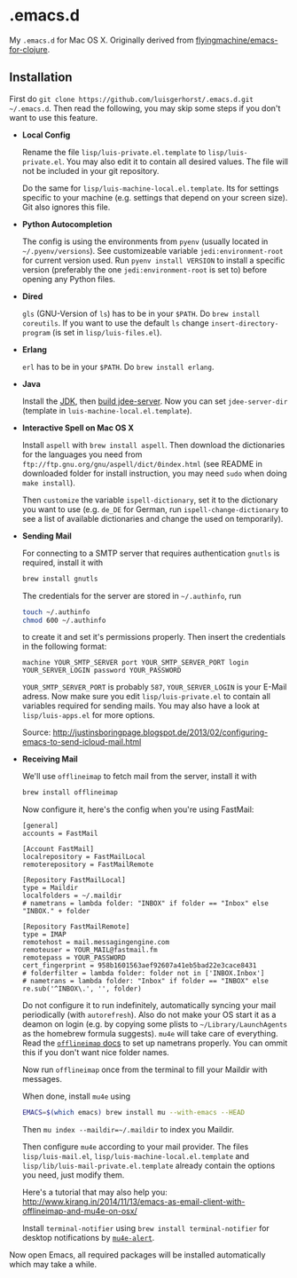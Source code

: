 # .emacs.d

My `.emacs.d` for Mac OS X. Originally derived from
[flyingmachine/emacs-for-clojure](https://github.com/flyingmachine/emacs-for-clojure).

## Installation

First do `git clone https://github.com/luisgerhorst/.emacs.d.git
~/.emacs.d`. Then read the following, you may skip some steps if you don't want to use this feature.

-   __Local Config__

    Rename the file `lisp/luis-private.el.template` to
    `lisp/luis-private.el`. You may also edit it to contain all
    desired values. The file will not be included in your git
    repository.

    Do the same for `lisp/luis-machine-local.el.template`. Its
    for settings specific to your machine (e.g. settings that depend on
    your screen size). Git also ignores this file.

-   __Python Autocompletion__

    The config is using the environments from `pyenv` (usually located
    in `~/.pyenv/versions`). See customizeable variable
    `jedi:environment-root` for current version used. Run `pyenv install
    VERSION` to install a specific version (preferably the one
    `jedi:environment-root` is set to) before opening any Python files.

-   __Dired__

    `gls` (GNU-Version of `ls`) has to be in your `$PATH`. Do `brew
    install coreutils`. If you want to use the default `ls` change
    `insert-directory-program` (is set in
    `lisp/luis-files.el`).

-   __Erlang__

    `erl` has to be in your `$PATH`. Do `brew install erlang`.

-   __Java__

    Install the [JDK](http://www.oracle.com/technetwork/java/index.html), then [build jdee-server](https://github.com/jdee-emacs/jdee-server#building). Now you can set `jdee-server-dir` (template in `luis-machine-local.el.template`).

-   __Interactive Spell on Mac OS X__

    Install `aspell` with `brew install aspell`. Then download the
    dictionaries for the languages you need from
    `ftp://ftp.gnu.org/gnu/aspell/dict/0index.html` (see README in
    downloaded folder for install instruction, you may need `sudo` when
    doing `make install`).

    Then `customize` the variable `ispell-dictionary`, set it to the
    dictionary you want to use (e.g. `de_DE` for German, run
    `ispell-change-dictionary` to see a list of available dictionaries
    and change the used on temporarily).

-   __Sending Mail__

    For connecting to a SMTP server that requires authentication
    `gnutls` is required, install it with

    ```sh
    brew install gnutls
    ```

    The credentials for the server are stored in `~/.authinfo`, run

    ```sh
    touch ~/.authinfo
    chmod 600 ~/.authinfo
    ```

    to create it and set it's permissions properly. Then insert the credentials in the following format:

    ```
    machine YOUR_SMTP_SERVER port YOUR_SMTP_SERVER_PORT login YOUR_SERVER_LOGIN password YOUR_PASSWORD
    ```

    `YOUR_SMTP_SERVER_PORT` is probably `587`, `YOUR_SERVER_LOGIN` is
    your E-Mail adress. Now make sure you edit
    `lisp/luis-private.el` to contain all variables required for
    sending mails. You may also have a look at `lisp/luis-apps.el`
    for more options.

    Source: http://justinsboringpage.blogspot.de/2013/02/configuring-emacs-to-send-icloud-mail.html

-   __Receiving Mail__

    We'll use `offlineimap` to fetch mail from the server, install it
    with

    ```sh
    brew install offlineimap
    ```

    Now configure it, here's the config when you're using FastMail:

    ```
    [general]
    accounts = FastMail

    [Account FastMail]
    localrepository = FastMailLocal
    remoterepository = FastMailRemote

    [Repository FastMailLocal]
    type = Maildir
    localfolders = ~/.maildir
    # nametrans = lambda folder: "INBOX" if folder == "Inbox" else "INBOX." + folder

    [Repository FastMailRemote]
    type = IMAP
    remotehost = mail.messagingengine.com
    remoteuser = YOUR_MAIL@fastmail.fm
    remotepass = YOUR_PASSWORD
    cert_fingerprint = 958b1601563aef92607a41eb5bad22e3cace8431
    # folderfilter = lambda folder: folder not in ['INBOX.Inbox']
    # nametrans = lambda folder: "Inbox" if folder == "INBOX" else re.sub('^INBOX\.', '', folder)
    ```

    Do not configure it to run indefinitely, automatically syncing your
    mail periodically (with `autorefresh`). Also do not make your OS
    start it as a deamon on login (e.g. by copying some plists to
    `~/Library/LaunchAgents` as the homebrew formula suggests). `mu4e`
    will take care of everything. Read the
    [`offlineimap` docs](http://docs.offlineimap.org/en/latest/nametrans.html)
    to set up nametrans properly. You can ommit this if you don't want
    nice folder names.

    Now run `offlineimap` once from the terminal to fill your Maildir
    with messages.

    When done, install `mu4e` using

    ```sh
    EMACS=$(which emacs) brew install mu --with-emacs --HEAD
    ```

    Then `mu index --maildir=~/.maildir` to index you Maildir.

    Then configure `mu4e` according to your mail provider. The files
    `lisp/luis-mail.el`, `lisp/luis-machine-local.el.template` and
    `lisp/lib/luis-mail-private.el.template` already contain the options
    you need, just modify them.

    Here's a tutorial that may also help you:
http://www.kirang.in/2014/11/13/emacs-as-email-client-with-offlineimap-and-mu4e-on-osx/

    Install `terminal-notifier` using `brew install terminal-notifier`
    for desktop notifications by
    [`mu4e-alert`](https://github.com/iqbalansari/mu4e-alert).

Now open Emacs, all required packages will be installed automatically
which may take a while.
